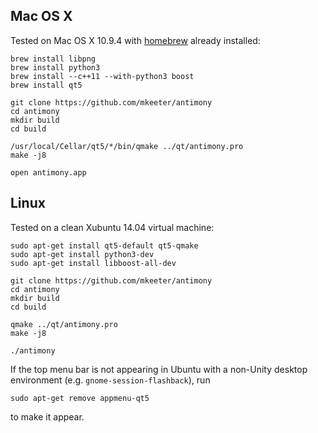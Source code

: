 Mac OS X
--------
Tested on Mac OS X 10.9.4 with [homebrew](http://brew.sh/) already installed:
```
brew install libpng
brew install python3
brew install --c++11 --with-python3 boost
brew install qt5

git clone https://github.com/mkeeter/antimony
cd antimony
mkdir build
cd build

/usr/local/Cellar/qt5/*/bin/qmake ../qt/antimony.pro
make -j8

open antimony.app
```

Linux
-----
Tested on a clean Xubuntu 14.04 virtual machine:
```
sudo apt-get install qt5-default qt5-qmake
sudo apt-get install python3-dev
sudo apt-get install libboost-all-dev

git clone https://github.com/mkeeter/antimony
cd antimony
mkdir build
cd build

qmake ../qt/antimony.pro
make -j8

./antimony
```

If the top menu bar is not appearing in Ubuntu with a non-Unity
desktop environment (e.g. `gnome-session-flashback`), run
```
sudo apt-get remove appmenu-qt5
```
to make it appear.
